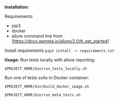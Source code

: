 **Installation:**

Requirements: 
+ pip3
+ docker
+ allure command line from [https://docs.qameta.io/allure/2.0/#_get_started]

Install requirements
`pip3 install -r requirements.txt` 

**Usage:**
Run tests locally with allure reporting:

`$PROJECT_HOME/bin/run_tests_locally.sh`

Run one of tests suits in Docker container:

`$PROJECT_HOME/bin/build_docker_image.sh`

`$PROJECT_HOME/bin/run_meta_tests.sh`
